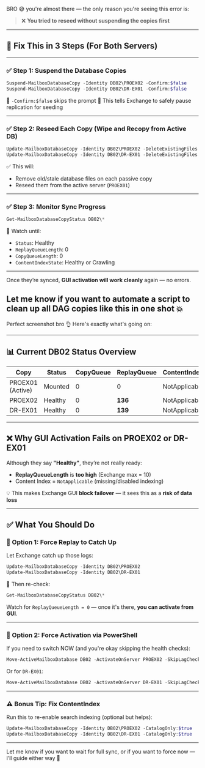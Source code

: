 BRO 😅 you're almost there — the only reason you're seeing this error is:

> ❌ **You tried to reseed without suspending the copies first**

---

## 🔧 Fix This in 3 Steps (For Both Servers)

---

### ✅ Step 1: Suspend the Database Copies

```powershell
Suspend-MailboxDatabaseCopy -Identity DB02\PROEX02 -Confirm:$false
Suspend-MailboxDatabaseCopy -Identity DB02\DR-EX01 -Confirm:$false
```

🔹 `-Confirm:$false` skips the prompt
🔹 This tells Exchange to safely pause replication for seeding

---

### ✅ Step 2: Reseed Each Copy (Wipe and Recopy from Active DB)

```powershell
Update-MailboxDatabaseCopy -Identity DB02\PROEX02 -DeleteExistingFiles
Update-MailboxDatabaseCopy -Identity DB02\DR-EX01 -DeleteExistingFiles
```

✅ This will:

* Remove old/stale database files on each passive copy
* Reseed them from the active server (`PROEX01`)

---

### ✅ Step 3: Monitor Sync Progress

```powershell
Get-MailboxDatabaseCopyStatus DB02\*
```

🎯 Watch until:

* `Status`: Healthy
* `ReplayQueueLength`: 0
* `CopyQueueLength`: 0
* `ContentIndexState`: Healthy or Crawling

---

Once they’re synced, **GUI activation will work cleanly** again — no errors.

Let me know if you want to automate a script to clean up all DAG copies like this in one shot 💥
------------



Perfect screenshot bro 👌 Here's exactly what's going on:

---

## 📊 Current DB02 Status Overview

| Copy             | Status  | CopyQueue | ReplayQueue | ContentIndexState |
| ---------------- | ------- | --------- | ----------- | ----------------- |
| PROEX01 (Active) | Mounted | 0         | 0           | NotApplicable     |
| PROEX02          | Healthy | 0         | **136**     | NotApplicable     |
| DR-EX01          | Healthy | 0         | **139**     | NotApplicable     |

---

## ❌ Why GUI Activation Fails on PROEX02 or DR-EX01

Although they say **"Healthy"**, they’re not really ready:

* **ReplayQueueLength** is **too high** (Exchange max = 10)
* Content Index = `NotApplicable` (missing/disabled indexing)

💡 This makes Exchange GUI **block failover** — it sees this as a **risk of data loss**

---

## ✅ What You Should Do

### 🔧 Option 1: Force Replay to Catch Up

Let Exchange catch up those logs:

```powershell
Update-MailboxDatabaseCopy -Identity DB02\PROEX02
Update-MailboxDatabaseCopy -Identity DB02\DR-EX01
```

🔁 Then re-check:

```powershell
Get-MailboxDatabaseCopyStatus DB02\*
```

Watch for `ReplayQueueLength = 0` — once it's there, **you can activate from GUI**.

---

### 🔧 Option 2: Force Activation via PowerShell

If you need to switch NOW (and you're okay skipping the health checks):

```powershell
Move-ActiveMailboxDatabase DB02 -ActivateOnServer PROEX02 -SkipLagChecks -MountDialOverride:BestEffort
```

Or for `DR-EX01`:

```powershell
Move-ActiveMailboxDatabase DB02 -ActivateOnServer DR-EX01 -SkipLagChecks -MountDialOverride:BestEffort
```

---

### ⚠️ Bonus Tip: Fix ContentIndex

Run this to re-enable search indexing (optional but helps):

```powershell
Update-MailboxDatabaseCopy -Identity DB02\PROEX02 -CatalogOnly:$true
Update-MailboxDatabaseCopy -Identity DB02\DR-EX01 -CatalogOnly:$true
```

---

Let me know if you want to wait for full sync, or if you want to force now — I’ll guide either way 💯
